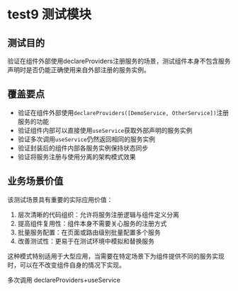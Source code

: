 # test9 测试模块

## 测试目的

验证在组件外部使用declareProviders注册服务的场景，测试组件本身不包含服务声明时是否仍能正确使用来自外部注册的服务实例。

## 覆盖要点

- 验证在组件外部使用`declareProviders([DemoService, OtherService])`注册服务的功能
- 验证组件内部可以直接使用`useService`获取外部声明的服务实例
- 验证多次调用`useService`仍然返回相同的服务实例
- 验证封装后的组件内部各服务实例保持状态同步
- 验证将服务注册与使用分离的架构模式效果

## 业务场景价值

该测试场景具有重要的实际应用价值：

1. 层次清晰的代码组织：允许将服务注册逻辑与组件定义分离
2. 提高组件复用性：组件本身不需要关心服务的注册方式
3. 批量服务配置：在页面或路由级别批量配置多个服务
4. 改善测试性：更易于在测试环境中模拟和替换服务

这种模式特别适用于大型应用，当需要在特定场景下为组件提供不同的服务实现时，可以在不改变组件自身的情况下实现。

多次调用 declareProviders+useService
